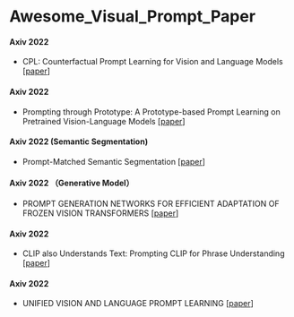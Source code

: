 # Awesome_Visual_Prompt_Paper

<!-- <img src="/photo/PETR.png" width="100%"/> -->


#### Axiv 2022
+ CPL: Counterfactual Prompt Learning for Vision and Language Models [[paper](https://arxiv.org/abs/2210.10362v2)] 

#### Axiv 2022
+ Prompting through Prototype: A Prototype-based Prompt Learning on Pretrained Vision-Language
Models [[paper](https://arxiv.org/abs/2210.10841)] 

#### Axiv 2022 (Semantic Segmentation)
+ Prompt-Matched Semantic Segmentation [[paper](https://arxiv.org/abs/2208.10159v1)]

#### Axiv 2022 （Generative Model）
+ PROMPT GENERATION NETWORKS FOR EFFICIENT ADAPTATION OF FROZEN VISION TRANSFORMERS [[paper](https://arxiv.org/abs/2210.06466v1)]

#### Axiv 2022
+ CLIP also Understands Text: Prompting CLIP for Phrase Understanding [[paper](http://export.arxiv.org/abs/2210.05836)]

#### Axiv 2022
+ UNIFIED VISION AND LANGUAGE PROMPT LEARNING [[paper](https://arxiv.org/abs/2210.07225)]

<!-- 
<img src="/photo/nuscenes.png" width="100%"/> -->

<!--
Welcome to contribute to this Repo!
--->
